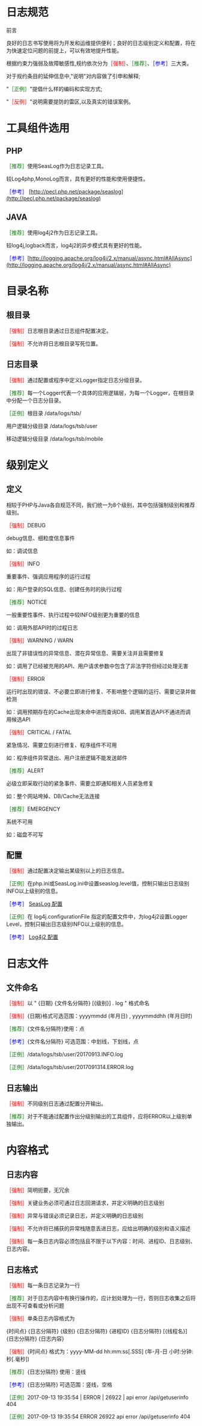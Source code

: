 # 日志规范
前言

良好的日志书写使用将为开发和运维提供便利；良好的日志级别定义和配置，将在为快速定位问题的前提上，可以有效地提升性能。

根据约束力强弱及故障敏感性,规约依次分为<font color=red>［强制］</font>、<font color=green>［推荐］</font>、<font color=blue>［参考］</font>三大类。

对于规约条目的延伸信息中,&quot;说明&quot;对内容做了引申和解释;

&quot;<font color=green>［正例］</font>&quot;提倡什么样的编码和实现方式;

&quot;<font color=red>［反例］</font>&quot;说明需要提防的雷区,以及真实的错误案例。

# 工具组件选用

## PHP

<font color=green>［推荐］</font>使用SeasLog作为日志记录工具。

较Log4php,MonoLog而言，具有更好的性能和使用便捷性。

<font color=blue>［参考］</font> [http://pecl.php.net/package/seaslog](http://pecl.php.net/package/seaslog)

## JAVA

<font color=green>［推荐］</font>使用log4j2作为日志记录工具。

较log4j,logback而言，log4j2的异步模式具有更好的性能。

<font color=blue>［参考］</font>[http://logging.apache.org/log4j/2.x/manual/async.html#AllAsync](http://logging.apache.org/log4j/2.x/manual/async.html#AllAsync)

# 目录名称

## 根目录

<font color=red>［强制］</font>日志根目录通过日志组件配置决定。

<font color=red>［强制］</font>不允许将日志根目录写死位置。

## 日志目录

<font color=red>［强制］</font>通过配置或程序中定义Logger指定日志分级目录。

<font color=green>［推荐］</font>每一个Logger代表一个具体的应用逻辑层，为每一个Logger，在根目录中分配一个日志分目录。

<font color=green>［正例］</font>根目录  /data/logs/tsb/

用户逻辑分级目录 /data/logs/tsb/user

移动逻辑分级目录 /data/logs/tsb/mobile

# 级别定义

## 定义

相较于PHP与Java各自规范不同，我们统一为8个级别，其中包括强制级别和推荐级别。

<font color=red>［强制］</font>DEBUG

debug信息、细粒度信息事件

如：调试信息

<font color=red>［强制］</font>INFO

重要事件、强调应用程序的运行过程

如：用户登录的SQL信息、创建任务时的执行过程

<font color=green>［推荐］</font>NOTICE

一般重要性事件、执行过程中较INFO级别更为重要的信息

如：调用外部API时的过程日志

<font color=red>［强制］</font>WARNING / WARN

出现了非错误性的异常信息、潜在异常信息、需要关注并且需要修复

如：调用了已经被充用的API、用户请求参数中包含了非法字符但经过处理无害

<font color=red>［强制］</font>ERROR

运行时出现的错误、不必要立即进行修复、不影响整个逻辑的运行、需要记录并做检测

如：调用预期存在的Cache出现未命中进而查询DB、调用某首选API不通进而调用候选API

<font color=red>［强制］</font>CRITICAL  /  FATAL

紧急情况、需要立刻进行修复、程序组件不可用

如：程序组件异常退出、用户注册逻辑不能发送邮件

<font color=green>［推荐］</font>ALERT

必级立即采取行动的紧急事件、需要立即通知相关人员紧急修复

如：整个网站垮掉、DB/Cache无法连接

<font color=green>［推荐］</font>EMERGENCY

系统不可用

如：磁盘不可写

## 配置

<font color=red>［强制］</font>通过配置决定输出某级别以上的日志信息。

<font color=green>［正例］</font>在php.ini或SeasLog.ini中设置seaslog.level值，控制只输出日志级别INFO以上级别的信息。

<font color=blue>［参考］</font> [SeasLog 配置](https://github.com/SeasX/SeasLog/blob/master/README_zh.md#seaslogini%E7%9A%84%E9%85%8D%E7%BD%AE)

<font color=green>［正例］</font>在 log4j.configurationFile 指定的配置文件中，为log4j2设置Logger Level，控制只输出日志级别INFO以上级别的信息。

<font color=blue>［参考］</font> [Log4j2 配置](http://logging.apache.org/log4j/2.x/manual/configuration.html#Loggers)

# 日志文件

## 文件命名

<font color=red>［强制］</font>以 &quot; {日期} {文件名分隔符} [{级别}] . log &quot; 格式命名

<font color=red>［强制］</font>{日期}格式可选范围：yyyymmdd (年月日) , yyyymmddhh (年月日时)

<font color=green>［推荐］</font>{文件名分隔符}使用：点

<font color=blue>［参考］</font>{文件名分隔符} 可选范围：中划线，下划线，点

<font color=green>［正例］</font>/data/logs/tsb/user/20170913.INFO.log

<font color=green>［正例］</font>/data/logs/tsb/user/2017091314.ERROR.log

## 日志输出

<font color=red>［强制］</font>不同级别日志通过配置分开输出。

<font color=green>［推荐］</font>对于不能通过配置作出分级别输出的工具组件，应将ERROR以上级别单独输出。

# 内容格式

## 日志内容

<font color=red>［强制］</font>简明扼要，无冗余

<font color=red>［强制］</font>关键业务必须可通过日志回溯请求，并定义明确的日志级别

<font color=red>［强制］</font>异常与错误必须记录日志，并定义明确的日志级别

<font color=red>［强制］</font>不允许将已捕获的异常栈随意丢进日志，应给出明确的级别和语义描述

<font color=red>［强制］</font>每一条日志内容必须包括且不限于以下内容：时间、进程ID、日志级别、日志内容。

## 日志格式

<font color=red>［强制］</font>每一条日志记录为一行

<font color=green>［推荐］</font>对于日志内容中有换行操作的，应计划处理为一行，否则日志收集之后将出现不可查看或分析问题

<font color=red>［强制］</font>单条日志内容格式为

   {时间点} {日志分隔符} {级别} {日志分隔符} {进程ID} {日志分隔符} [{线程名}] {日志分隔符} {日志内容}

<font color=red>［强制］</font>{时间点} 格式为：yyyy-MM-dd hh:mm:ss[.SSS] (年-月-日 小时:分钟:秒[.毫秒])

<font color=green>［推荐］</font>{日志分隔符} 使用：竖线

<font color=blue>［参考］</font>{日志分隔符} 可选范围：竖线，空格

<font color=green>［正例］</font>2017-09-13 19:35:54 | ERROR | 26922 | api error /api/getuserinfo 404

<font color=green>［正例］</font>2017-09-13 19:35:54 ERROR 26922 api error /api/getuserinfo 404